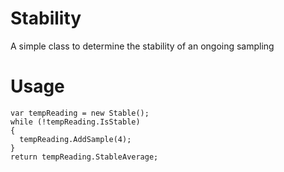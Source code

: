 Stability
=========

A simple class to determine the stability of an ongoing sampling

Usage
=====
```
var tempReading = new Stable();
while (!tempReading.IsStable)
{
  tempReading.AddSample(4);
}
return tempReading.StableAverage;
```
